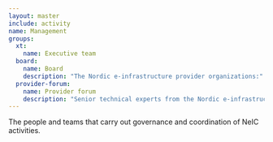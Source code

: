 ```yaml
---
layout: master
include: activity
name: Management
groups:
  xt:
    name: Executive team
  board:
    name: Board
    description: "The Nordic e-infrastructure provider organizations:"
  provider-forum:
    name: Provider forum
    description: "Senior technical experts from the Nordic e-infrastructure provider organizations:"
---
```


The people and teams that carry out governance and coordination of NeIC
activities.
